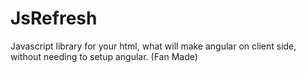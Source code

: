 # JsRefresh
Javascript library for your html, what will make angular on client side, without needing to setup angular. (Fan Made)
